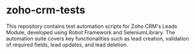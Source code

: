 # zoho-crm-tests
This repository contains test automation scripts for Zoho CRM's Leads Module, developed using Robot Framework and SeleniumLibrary. The automation suite covers key functionalities such as lead creation, validation of required fields, lead updates, and lead deletion.
